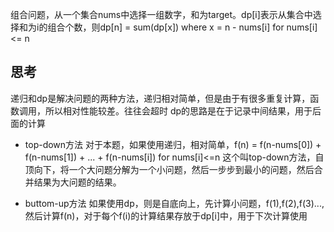 组合问题，从一个集合nums中选择一组数字，和为target。dp[i]表示从集合中选择和为i的组合个数，则dp[n] = sum(dp[x]) where x = n - nums[i] for nums[i] <= n

## 思考
递归和dp是解决问题的两种方法，递归相对简单，但是由于有很多重复计算，函数调用，所以相对性能较差。往往会超时
dp的思路是在于记录中间结果，用于后面的计算  

* top-down方法
对于本题，如果使用递归，相对简单，f(n) = f(n-nums[0]) + f(n-nums[1]) + ... + f(n-nums[i]) for nums[i]<=n
这个叫top-down方法，自顶向下，将一个大问题分解为一个小问题，然后一步步到最小的问题，然后合并结果为大问题的结果。

* buttom-up方法
如果使用dp，则是自底向上，先计算小问题，f(1),f(2),f(3)...,然后计算f(n)，对于每个f(i)的计算结果存放于dp[i]中，用于下次计算使用
